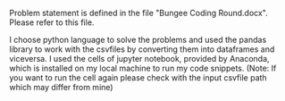 Problem statement is defined in the file "Bungee Coding Round.docx". Please refer to this file. 

I choose python language to solve the problems and used the pandas library to work with the csvfiles by converting them into dataframes and viceversa. 
I used the cells of jupyter notebook, provided by Anaconda, which is installed on my local machine to run my code snippets.
(Note: If you want to run the cell again please check with the input csvfile path which may differ from mine)

